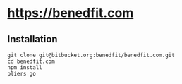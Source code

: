 # https://benedfit.com

## Installation

```
git clone git@bitbucket.org:benedfit/benedfit.com.git
cd benedfit.com
npm install
pliers go
```